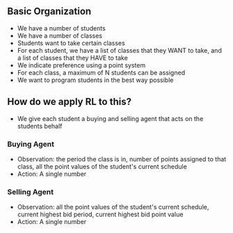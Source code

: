 ## Basic Organization

* We have a number of students
* We have a number of classes 
* Students want to take certain classes
* For each student, we have a list of classes that they WANT to take, 
and a list of classes that they HAVE to take
* We indicate preference using a point system
* For each class, a maximum of N students can be assigned
* We want to program students in the best way possible

## How do we apply RL to this?

* We give each student a buying and selling agent that acts on the students behalf

### Buying Agent
* Observation: the period the class is in, number of points assigned to that class, all the point values of the student's current schedule
* Action: A single number

### Selling Agent
* Observation: all the point values of the student's current schedule, 
  current highest bid period, current highest bid point value
* Action: A single number
